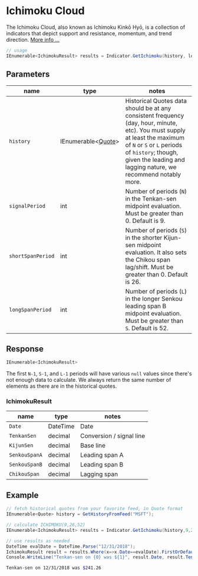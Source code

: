 ﻿# Ichimoku Cloud

The Ichimoku Cloud, also known as Ichimoku Kinkō Hyō, is a collection of indicators that depict support and resistance, momentum, and trend direction.
[More info ...](https://school.stockcharts.com/doku.php?id=technical_indicators:ichimoku_cloud)

```csharp
// usage
IEnumerable<IchimokuResult> results = Indicator.GetIchimoku(history, lookbackPeriod);  
```

## Parameters

| name | type | notes
| -- |-- |--
| `history` | IEnumerable\<[Quote](../../docs/GUIDE.md#quote)\> | Historical Quotes data should be at any consistent frequency (day, hour, minute, etc).  You must supply at least the maximum of `N` or `S` or `L` periods of `history`; though, given the leading and lagging nature, we recommend notably more.
| `signalPeriod` | int | Number of periods (`N`) in the Tenkan-sen midpoint evaluation.  Must be greater than 0.  Default is 9.
| `shortSpanPeriod` | int | Number of periods (`S`) in the shorter Kijun-sen midpoint evaluation.  It also sets the Chikou span lag/shift.  Must be greater than 0.  Default is 26.
| `longSpanPeriod` | int | Number of periods (`L`) in the longer Senkou leading span B midpoint evaluation.  Must be greater than `S`.  Default is 52.

## Response

```csharp
IEnumerable<IchimokuResult>
```

The first `N-1`, `S-1`, and `L-1` periods will have various `null` values since there's not enough data to calculate.  We always return the same number of elements as there are in the historical quotes.

### IchimokuResult

| name | type | notes
| -- |-- |--
| `Date` | DateTime | Date
| `TenkanSen` | decimal | Conversion / signal line
| `KijunSen` | decimal | Base line
| `SenkouSpanA` | decimal | Leading span A
| `SenkouSpanB` | decimal | Leading span B
| `ChikouSpan` | decimal | Lagging span

## Example

```csharp
// fetch historical quotes from your favorite feed, in Quote format
IEnumerable<Quote> history = GetHistoryFromFeed("MSFT");

// calculate ICHIMOKU(9,26,52)
IEnumerable<IchimokuResult> results = Indicator.GetIchimoku(history,9,26,52);

// use results as needed
DateTime evalDate = DateTime.Parse("12/31/2018");
IchimokuResult result = results.Where(x=>x.Date==evalDate).FirstOrDefault();
Console.WriteLine("Tenkan-sen on {0} was ${1}", result.Date, result.TenkanSen);
```

```bash
Tenkan-sen on 12/31/2018 was $241.26
```
